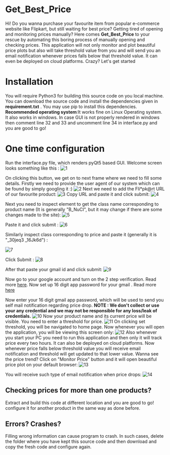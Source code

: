 # Get_Best_Price

Hi! Do you wanna purchase your favourite item from popular e-commerce website like Flipkart, but still waiting for best price? Getting tired of opening and monitoring prices manually? Here comes **Get_Best_Price** to your rescue by automating this boring process of manually opening and checking prices. This application will not only monitor and plot beautiful price plots but also will take threshold value from you and will send you an email notification whenever prices falls below that threshold value. It can even be deployed on cloud platforms. Crazy? Let's get started

# Installation

You will require Python3 for building this source code on you local machine. You can download the source code and install the dependencies given in **requirement.txt** . You may use pip to install this dependencies. **Recommended operating system**:It works fine on Linux Operating system. It also works in windows. In case GUI is not properly rendered in windows then comment line 32 and 33 and uncomment line 34 in interface.py and you are good to go!

# One time configuration

Run the interface.py file, which renders pyQt5 based GUI. Welcome screen looks something like this :
![1](https://user-images.githubusercontent.com/57291338/118175699-148a7880-b44e-11eb-814c-ade98af44419.png)

On clicking this button, we get on to next frame where we need to fill some details. Firstly we need to provide the user agent of our system which can be found by simply googling it :)
![2](https://user-images.githubusercontent.com/57291338/118175908-59161400-b44e-11eb-9d7b-c278919acbdb.png)
Next we need to add the Fli\*pk@rt URL of our favourite product:
![3](https://user-images.githubusercontent.com/57291338/118176034-81057780-b44e-11eb-9e46-917849310b85.png)
Copy URL and paste it and click submit:
![4](https://user-images.githubusercontent.com/57291338/118176146-a85c4480-b44e-11eb-96fa-88668f5007e7.png)

Next you need to inspect element to get the class name corresponding to product name (It is generally "B_NuCI", but it may change if there are some changes made to the site):
![5](https://user-images.githubusercontent.com/57291338/118176259-d17cd500-b44e-11eb-9bec-8cde671b9f9f.png)

Paste it and click submit :
![6](https://user-images.githubusercontent.com/57291338/118176507-202a6f00-b44f-11eb-9976-84e037e81292.png)

Similarly inspect class corresponding to price and paste it (generally it is "\_30jeq3 \_16Jk6d") :

![7](https://user-images.githubusercontent.com/57291338/118176696-61bb1a00-b44f-11eb-9079-e6a366042b7c.png)

Click Submit :
![8](https://user-images.githubusercontent.com/57291338/118176711-67186480-b44f-11eb-93eb-0119c78d82c5.png)

After that paste your gmail id and click submit:
![9](https://user-images.githubusercontent.com/57291338/118176880-96c76c80-b44f-11eb-8687-2146c9c313cd.png)

Now go to your google account and turn on the 2 step verification. Read more <a href ="https://www.google.com/landing/2step/">here</a>.
Now set up 16 digit app password for your gmail . Read more <a href="https://support.google.com/mail/answer/185833?hl=en#:~:text=An%20App%20Password%20is%20a,2%2DStep%20Verification%20turned%20on.">here</a>

Now enter your 16 digit gmail app password, which will be used to send you self mail notification regarding price drop. **NOTE : We don't collect or use your any credential and we may not be responsible for any loss/leak of credentials.**
![10](https://user-images.githubusercontent.com/57291338/118177612-8a8fdf00-b450-11eb-9db9-88d293cc0fcd.png)
Now your product name and its current price will be visible. You need to enter a threshold for price.
![11](https://user-images.githubusercontent.com/57291338/118177804-cfb41100-b450-11eb-89bd-4cff92280990.png)
On clicking set threshold, you will be navigated to home page. Now whenever you will open the application, you will be viewing this screen only:
![12](https://user-images.githubusercontent.com/57291338/118177975-08ec8100-b451-11eb-9010-7f54ee20a009.png)
Also whenever you start your PC you need to run this application and then only it will track price every two hours. It can also be deployed on cloud platforms.
Now whenever price falls below threshold value you will receive email notification and threshold will get updated to that lower value. Wanna see the price trend? Click on "Monitor Price" button and it will open beautiful price plot on your default browser:
![13](https://user-images.githubusercontent.com/57291338/118179081-6e8d3d00-b452-11eb-9d68-fc42810f767c.png)

You will receive such type of email notification when price drops:
![14](https://user-images.githubusercontent.com/57291338/118180452-2a02a100-b454-11eb-97a1-210b57b9b8e5.png)

## Checking prices for more than one products?

Extract and build this code at different location and you are good to go! configure it for another product in the same way as done before.

## Errors? Crashes?

Filling wrong information can cause program to crash. In such cases, delete the folder where you have kept this source code and then download and copy the fresh code and configure again.

